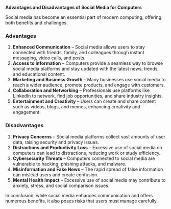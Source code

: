**Advantages and Disadvantages of Social Media for Computers**  

Social media has become an essential part of modern computing, offering both benefits and challenges.  

### **Advantages**  
1. **Enhanced Communication** – Social media allows users to stay connected with friends, family, and colleagues through instant messaging, video calls, and posts.  
2. **Access to Information** – Computers provide a seamless way to browse social media platforms and stay updated with the latest news, trends, and educational content.  
3. **Marketing and Business Growth** – Many businesses use social media to reach a wider audience, promote products, and engage with customers.  
4. **Collaboration and Networking** – Professionals use platforms like LinkedIn to network, find job opportunities, and share industry insights.  
5. **Entertainment and Creativity** – Users can create and share content such as videos, blogs, and memes, enhancing creativity and engagement.  

### **Disadvantages**  
1. **Privacy Concerns** – Social media platforms collect vast amounts of user data, raising security and privacy issues.  
2. **Distractions and Productivity Loss** – Excessive use of social media on computers can lead to distractions, reducing work or study efficiency.  
3. **Cybersecurity Threats** – Computers connected to social media are vulnerable to hacking, phishing attacks, and malware.  
4. **Misinformation and Fake News** – The rapid spread of false information can mislead users and create confusion.  
5. **Mental Health Impact** – Excessive use of social media may contribute to anxiety, stress, and social comparison issues.  

In conclusion, while social media enhances communication and offers numerous benefits, it also poses risks that users must manage carefully.

